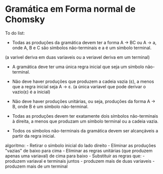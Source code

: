 # Gramática em Forma normal de Chomsky

To do list:

- Todas as produções da gramática devem ter a forma A → BC ou A → a, onde A, B e C são símbolos não-terminais e a é um símbolo terminal.

(a varivel deriva em duas variaveis ou a veriavel deriva em um terminal)

- A gramática deve ter uma única regra inicial que seja um símbolo não-terminal.

- Não deve haver produções que produzem a cadeia vazia (ε), a menos que a regra inicial seja A → ε.
(a única variavel que pode derivar o vazio(ε) é a ínicial)

- Não deve haver produções unitárias, ou seja, produções da forma A → B, onde B é um símbolo não-terminal.

- Todas as produções devem ter exatamente dois símbolos não-terminais à direita, a menos que produzam um símbolo terminal ou a cadeia vazia.

- Todos os símbolos não-terminais da gramática devem ser alcançáveis a partir da regra inicial.

algoritmo:
    - Retirar o símbolo inicial do lado direito
    - Eliminar as produções "vazias" de baixo para cima
    - Eliminar as regras unitárias (que produzem apenas uma variaval) de cima para baixo
    - Substituir as regras que:
        - produzem variaval e terminais juntos
        - produzem mais de duas variaveis
        - produzem mais de um terminal